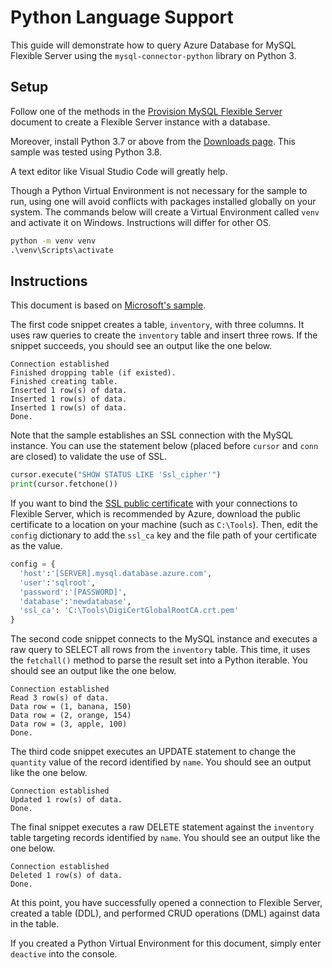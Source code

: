 # Python Language Support

This guide will demonstrate how to query Azure Database for MySQL Flexible Server using the `mysql-connector-python` library on Python 3.

## Setup

Follow one of the methods in the [Provision MySQL Flexible Server](03_05_Provision_MySQL_Flexible_Server.md) document to create a Flexible Server instance with a database.

Moreover, install Python 3.7 or above from the [Downloads page](https://www.python.org/downloads/). This sample was tested using Python 3.8.

A text editor like Visual Studio Code will greatly help.

Though a Python Virtual Environment is not necessary for the sample to run, using one will avoid conflicts with packages installed globally on your system. The commands below will create a Virtual Environment called `venv` and activate it on Windows. Instructions will differ for other OS.

```cmd
python -m venv venv
.\venv\Scripts\activate
```

## Instructions

This document is based on [Microsoft's sample](https://docs.microsoft.com/azure/mysql/flexible-server/connect-python).

The first code snippet creates a table, `inventory`, with three columns. It uses raw queries to create the `inventory` table and insert three rows. If the snippet succeeds, you should see an output like the one below.

```
Connection established
Finished dropping table (if existed).
Finished creating table.
Inserted 1 row(s) of data.
Inserted 1 row(s) of data.
Inserted 1 row(s) of data.
Done.
```

Note that the sample establishes an SSL connection with the MySQL instance. You can use the statement below (placed before `cursor` and `conn` are closed) to validate the use of SSL.

```python
cursor.execute("SHOW STATUS LIKE 'Ssl_cipher'")
print(cursor.fetchone())
```

If you want to bind the [SSL public certificate](https://dl.cacerts.digicert.com/DigiCertGlobalRootCA.crt.pem) with your connections to Flexible Server, which is recommended by Azure, download the public certificate to a location on your machine (such as `C:\Tools`). Then, edit the `config` dictionary to add the `ssl_ca` key and the file path of your certificate as the value.

```python
config = {
  'host':'[SERVER].mysql.database.azure.com',
  'user':'sqlroot',
  'password':'[PASSWORD]',
  'database':'newdatabase',
  'ssl_ca': 'C:\Tools\DigiCertGlobalRootCA.crt.pem'
}
```

The second code snippet connects to the MySQL instance and executes a raw query to SELECT all rows from the `inventory` table. This time, it uses the `fetchall()` method to parse the result set into a Python iterable. You should see an output like the one below.

```
Connection established
Read 3 row(s) of data.
Data row = (1, banana, 150)
Data row = (2, orange, 154)
Data row = (3, apple, 100)
Done.
```

The third code snippet executes an UPDATE statement to change the `quantity` value of the record identified by `name`. You should see an output like the one below.

```
Connection established
Updated 1 row(s) of data.
Done.
```

The final snippet executes a raw DELETE statement against the `inventory` table targeting records identified by `name`. You should see an output like the one below.

```
Connection established
Deleted 1 row(s) of data.
Done.
```

At this point, you have successfully opened a connection to Flexible Server, created a table (DDL), and performed CRUD operations (DML) against data in the table.

If you created a Python Virtual Environment for this document, simply enter `deactive` into the console.
